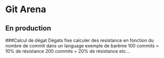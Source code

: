 # Git Arena 

## En production

###Calcul de dégat
Dégats fixe
calculer des resistance en fonction du nombre de commit dans un language 
exemple de barême 
100 commits = 10% de résistance
200 commits = 20% de résistance 
etc...
